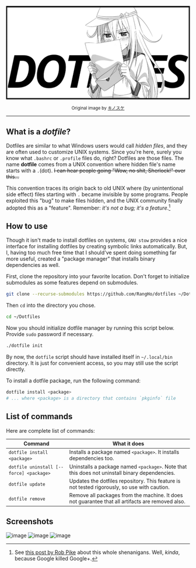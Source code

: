 <img align="center" src="verniy-dotfiles.png" />
<p align="center">
  <small>Original image by <a href="https://www.pixiv.net/member_illust.php?id=3180989">キノスケ</a></small>
</p>

--------------------------------------------------------------------------------

## What is a _dotfile_?

Dotfiles are similar to what Windows users would call *hidden files*, and they
are often used to customize UNIX systems.
Since you're here, surely you know what `.bashrc` or `.profile` files do, right?
Dotfiles are those files.
The name **dotfile** comes from a UNIX convention where hidden file's name
starts with a `.`(dot).
~~I can hear people going "Wow, no shit, Sherlock!" over this...~~

This convention traces its origin back to old UNIX where (by unintentional side
effect) files starting with `.` became invisible by some programs.
People exploited this "bug" to make files hidden, and the UNIX community finally
adopted this as a "feature".
Remember: *it's not a bug; it's a feature*.[^1]

[^1]: See [this post by Rob Pike](https://web.archive.org/web/20190211031031/https://plus.google.com/+RobPikeTheHuman/posts/R58WgWwN9jp)
  about this whole shenanigans.
  Well, *kinda*, because Google killed Google+.

## How to use

Though it isn't made to install dotfiles on systems, `GNU stow` provides a nice
interface for installing dotfiles by creating symbolic links automatically.
But, I, having too much free time that I should've spent doing something far
more useful, created a "package manager" that installs binary dependencies as
well.

First, clone the repository into your favorite location.
Don't forget to initialize submodules as some features depend on submodules.

```sh
git clone --recurse-submodules https://github.com/RangHo/dotfiles ~/Dotfiles
```

Then `cd` into the directory you chose.

```sh
cd ~/Dotfiles
```

Now you should initialize dotfile manager by running this script below.
Provide `sudo` password if necessary.

```sh
./dotfile init
```

By now, the `dotfile` script should have installed itself in `~/.local/bin`
directory.
It is just for convenient access, so you may still use the script directly.

To install a dotfile package, run the following command:

```sh
dotfile install <package>
# ... where <package> is a directory that contains `pkginfo` file
```

## List of commands

Here are complete list of commands:

| Command | What it does |
|-----|-----|
| `dotfile install <package>` | Installs a package named `<package>`. It installs dependencies too. |
| `dotfile uninstall [--force] <package>` | Uninstalls a package named `<package>`. Note that this does not uninstall binary dependencies. |
| `dotfile update` | Updates the dotfiles repository. This feature is not tested rigorously, so use with caution. |
| `dotfile remove` | Remove all packages from the machine. It does not guarantee that all artifacts are removed also. |

## Screenshots

![image](https://user-images.githubusercontent.com/10833976/113498541-ce85ef00-9548-11eb-847d-b40af369fbe8.png)
![image](https://user-images.githubusercontent.com/10833976/113498569-160c7b00-9549-11eb-9944-34e362aa4c4b.png)
![image](https://user-images.githubusercontent.com/10833976/113498617-756a8b00-9549-11eb-8907-8b814e313ec3.png)
